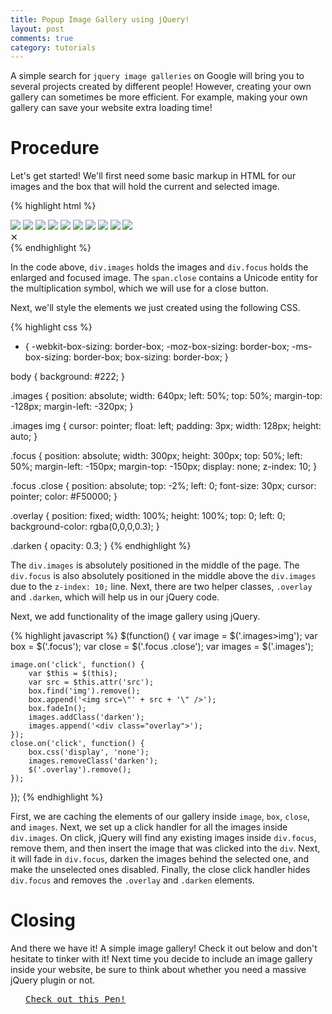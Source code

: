 ```yaml
---
title: Popup Image Gallery using jQuery!
layout: post
comments: true
category: tutorials
---
```


A simple search for `jquery image galleries` on Google will bring you to several projects created by different people! However, creating your own gallery can sometimes be more efficient. For example, making your own gallery can save your website extra loading time!

# Procedure

Let's get started! We'll first need some basic markup in HTML for our images and the box that will hold the current and selected image.

{% highlight html %}
<div class="images">
    <img src="http://placebox.es/300/300/f1f1f1/222/Image 1,25" />
    <img src="http://placebox.es/300/300/f1f1f1/222/Image 2,25" />
    <img src="http://placebox.es/300/300/f1f1f1/222/Image 3,25" />
    <img src="http://placebox.es/300/300/f1f1f1/222/Image 4,25" />
    <img src="http://placebox.es/300/300/f1f1f1/222/Image 5,25" />
    <img src="http://placebox.es/300/300/f1f1f1/222/Image 6,25" />
    <img src="http://placebox.es/300/300/f1f1f1/222/Image 7,25" />
    <img src="http://placebox.es/300/300/f1f1f1/222/Image 8,25" />
    <img src="http://placebox.es/300/300/f1f1f1/222/Image 9,25" />
    <img src="http://placebox.es/300/300/f1f1f1/222/Image 10,25" />
</div>

<div class="focus">
    <span class="close">&#10005;</span>
</div>
{% endhighlight %}

In the code above, `div.images` holds the images and `div.focus` holds the enlarged and focused image. The `span.close` contains a Unicode entity for the multiplication symbol, which we will use for a close button.

Next, we'll style the elements we just created using the following CSS.

{% highlight css %}
* {
    -webkit-box-sizing: border-box;
    -moz-box-sizing: border-box;
    -ms-box-sizing: border-box;
    box-sizing: border-box;
}

body {
    background: #222;
}

.images {
    position: absolute;
    width: 640px;
    left: 50%;
    top: 50%;
    margin-top: -128px;
    margin-left: -320px;
}

.images img {
    cursor: pointer;
    float: left;
    padding: 3px;
    width: 128px;
    height: auto;
}

.focus {
    position: absolute;
    width: 300px;
    height: 300px;
    top: 50%;
    left: 50%;
    margin-left: -150px;
    margin-top: -150px;
    display: none;
    z-index: 10;
}

.focus .close {
    position: absolute;
    top: -2%;
    left: 0;
    font-size: 30px;
    cursor: pointer;
    color: #F50000;
}

.overlay {
    position: fixed;
    width: 100%;
    height: 100%;
    top: 0;
    left: 0;
    background-color: rgba(0,0,0,0.3);
}

.darken {
    opacity: 0.3;
}
{% endhighlight %}

The `div.images` is absolutely positioned in the middle of the page. The `div.focus` is also absolutely positioned in the middle above the `div.images` due to the `z-index: 10;` line. Next, there are two helper classes, `.overlay` and `.darken`, which will help us in our jQuery code.

Next, we add  functionality of the image gallery using jQuery.

{% highlight javascript %}
$(function() {
    var image = $('.images>img');
    var box = $('.focus');
    var close = $('.focus .close');
    var images = $('.images');
    
    image.on('click', function() {
        var $this = $(this);
        var src = $this.attr('src');
        box.find('img').remove();
        box.append('<img src=\"' + src + '\" />');
        box.fadeIn();
        images.addClass('darken');
        images.append('<div class="overlay">');
    });
    close.on('click', function() {
        box.css('display', 'none');
        images.removeClass('darken');
        $('.overlay').remove();
    });
});
{% endhighlight %}

First, we are caching the elements of our gallery inside `image`, `box`, `close`, and `images`. Next, we set up a click handler for all the images inside `div.images`. On click, jQuery will find any existing images inside `div.focus`, remove them, and then insert the image that was clicked into the `div`. Next, it will fade in `div.focus`, darken the images behind the selected one, and make the unselected ones disabled. Finally, the close click handler hides `div.focus` and removes the `.overlay` and `.darken` elements.

# Closing

And there we have it! A simple image gallery! Check it out below and don't hesitate to tinker with it! Next time you decide to include an image gallery inside your website, be sure to think about whether you need a massive jQuery plugin or not.
<pre class="codepen" data-height="500" data-type="result" data-href="qGzbn" data-user="srig99" data-safe="true"> <code> </code> <a href="http://codepen.io/srig99/pen/qGzbn">Check out this Pen!</a> </pre>
<script src="http://codepen.io/assets/embed/ei.js"> </script>